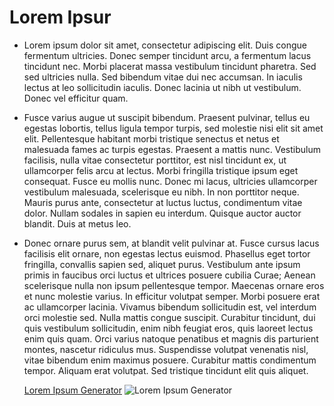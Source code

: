 # Lorem Ipsur
* Lorem ipsum dolor sit amet, consectetur adipiscing elit. Duis congue fermentum ultricies. Donec semper tincidunt arcu, a 
  fermentum lacus tincidunt nec. Morbi placerat massa vestibulum tincidunt pharetra. Sed sed ultricies nulla. Sed 
  bibendum vitae dui nec accumsan. In iaculis lectus at leo sollicitudin iaculis. Donec lacinia ut nibh ut vestibulum. Donec 
  vel efficitur quam.
- Fusce varius augue ut suscipit bibendum. Praesent pulvinar, tellus eu egestas lobortis, tellus ligula tempor turpis, sed 
  molestie nisi elit sit amet elit. Pellentesque habitant morbi tristique senectus et netus et malesuada fames ac turpis 
  egestas. Praesent a mattis nunc. Vestibulum facilisis, nulla vitae consectetur porttitor, est nisl tincidunt ex, ut ullamcorper 
  felis arcu at lectus. Morbi fringilla tristique ipsum eget consequat. Fusce eu mollis nunc. Donec mi lacus, ultricies 
  ullamcorper vestibulum malesuada, scelerisque eu nibh. In non porttitor neque. Mauris purus ante, consectetur at luctus 
  luctus, condimentum vitae dolor. Nullam sodales in sapien eu interdum. Quisque auctor auctor blandit. Duis at metus leo.
+ Donec ornare purus sem, at blandit velit pulvinar at. Fusce cursus lacus facilisis elit ornare, non egestas lectus euismod. 
  Phasellus eget tortor fringilla, convallis sapien sed, aliquet purus. Vestibulum ante ipsum primis in faucibus orci luctus et 
  ultrices posuere cubilia Curae; Aenean scelerisque nulla non ipsum pellentesque tempor. Maecenas ornare eros et nunc 
  molestie varius. In efficitur volutpat semper. Morbi posuere erat ac ullamcorper lacinia. Vivamus bibendum sollicitudin 
  est, vel interdum orci molestie sed. Nulla mattis congue suscipit. Curabitur tincidunt, dui quis vestibulum sollicitudin, 
  enim nibh feugiat eros, quis laoreet lectus enim quis quam. Orci varius natoque penatibus et magnis dis parturient 
  montes, nascetur ridiculus mus. Suspendisse volutpat venenatis nisl, vitae bibendum enim maximus posuere. Curabitur 
  mattis condimentum tempor. Aliquam erat volutpat. Sed tristique tincidunt elit quis aliquet.
  
  [Lorem Ipsum Generator](https://www.github.com "LIpsum")
  ![Lorem Ipsum Generator](https://camo.githubusercontent.com/6bbea9a9aa52b24f7d3a1d56ab7855db445180a7/68747470733a2f2f63646e2d696d616765732d312e6d656469756d2e636f6d2f6d61782f313630302f312a7453797576335a5243667353443561584237763844512e706e67 "Lorem Ipsum Image")
